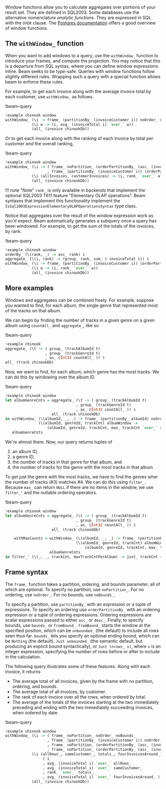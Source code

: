 Window functions allow you to calculate aggregates over portions of your result
set. They are defined in SQL2003. Some databases use the alternative
nomenclature *analytic functions*. They are expressed in SQL with the `OVER`
clause. The
[Postgres documentation](https://www.postgresql.org/docs/9.1/static/tutorial-window.html)
offers a good overview of window functions.

## The `withWindow_` function

When you want to add windows to a query, use the `withWindow_` function to
introduce your frames, and compute the projection. You may notice that this is a
departure from SQL syntax, where you can define window expressions inline. Beam
seeks to be type-safe. Queries with window functions follow slightly different
rules. Wrapping such a query with a special function allows beam to enforce
these rules.

For example, to get each invoice along with the average invoice total by each
customer, use `withWindow_` as follows.

!beam-query
```haskell
!example chinook window
withWindow_ (\i -> frame_ (partitionBy_ (invoiceCustomer i)) noOrder_ noBounds_)
            (\i w -> (i, avg_ (invoiceTotal i) `over_` w))
            (all_ (invoice chinookDb))
```

Or to get each invoice along with the ranking of each invoice by total per
customer *and* the overall ranking,

!beam-query
```haskell
!example chinook window
withWindow_ (\i -> ( frame_ noPartition_ (orderPartitionBy_ (asc_ (invoiceTotal i))) noBounds_
                   , frame_ (partitionBy_ (invoiceCustomer i)) (orderPartitionBy_ (asc_ (invoiceTotal i))) noBounds_ ))
            (\i (allInvoices, customerInvoices) -> (i, rank_ `over_` allInvoices, rank_ `over_` customerInvoices))
            (all_ (invoice chinookDb))
```

!!! note "Note"
    `rank_` is only available in backends that implement the optional SQL2003
    T611 feature "Elementary OLAP operations". Beam syntaxes that implement this
    functionality implement the
    `IsSql2003ExpressionElementaryOLAPOperationsSyntax` type class.

Notice that aggregates over the result of the window expression work as you'd
expect. Beam automatically generates a subquery once a query has been windowed.
For example, to get the sum of the totals of the invoices, by rank.

!beam-query
```haskell
!example chinook window
orderBy_ (\(rank, _) -> asc_ rank) $
aggregate_ (\(i, rank) -> (group_ rank, sum_ $ invoiceTotal i)) $
withWindow_ (\i -> frame_ (partitionBy_ (invoiceCustomer i)) (orderPartitionBy_ (asc_ (invoiceTotal i))) noBounds_)
            (\i w -> (i, rank_ `over_` w))
            (all_ (invoice chinookDb))
```

## More examples

Windows and aggregates can be combined freely. For example, suppose
you wanted to find, for each album, the single genre that represented
most of the tracks on that album.

We can begin by finding the number of tracks in a given genre on a
given album using `countAll_` and `aggregate_`, like so

!beam-query
```haskell
!example chinook
aggregate_ (\t -> ( group_ (trackAlbumId t)
                  , group_ (trackGenreId t)
                  , as_ @Int32 countAll_ )) $
all_ (track chinookDb)
```

Now, we want to find, for each album, which genre has the most
tracks. We can do this by windowing over the album ID.

!beam-query
```haskell
!example chinook window
let albumGenreCnts = aggregate_ (\t -> ( group_ (trackAlbumId t)
                                , group_ (trackGenreId t)
                                , as_ @Int32 countAll_ )) $
                     all_ (track chinookDb)
in withWindow_ (\(albumId, _, _) -> frame_ (partitionBy_ albumId) noOrder_ noBounds_)
               (\(albumId, genreId, trackCnt) albumWindow ->
                   (albumId, genreId, trackCnt, max_ trackCnt `over_` albumWindow)) $
   albumGenreCnts
```

We're almost there. Now, our query returns tuples of

1. an album ID,
2. a genre ID,
3. the number of tracks in that genre for that album, and
4. the number of tracks for the genre with the most tracks in that album

To get just the genre with the most tracks, we have to find the genres
wher the number of tracks (#3) matches #4. We can do this using
`filter_`. Because `max_` can return `NULL` if there are no items in
the window, we use `filter_'` and the nullable ordering operators.

!beam-query
```haskell
!example chinook window
let albumGenreCnts = aggregate_ (\t -> ( group_ (trackAlbumId t)
                                , group_ (trackGenreId t)
                                , as_ @Int32 countAll_ )) $
                     all_ (track chinookDb)

    withMaxCounts = withWindow_ (\(albumId, _, _) -> frame_ (partitionBy_ albumId) noOrder_ noBounds_)
                                (\(albumId, genreId, trackCnt) albumWindow ->
                                    (albumId, genreId, trackCnt, max_ trackCnt `over_` albumWindow)) $
                    albumGenreCnts
in filter_' (\(_, _, trackCnt, maxTrackCntPerAlbum) -> just_ trackCnt ==?. maxTrackCntPerAlbum) withMaxCounts
```

## Frame syntax

The `frame_` function takes a partition, ordering, and bounds parameter, all of
which are optional. To specify no partition, use `noPartition_`. For no
ordering, use `noOrder_`. For no bounds, use `noBounds_`.

To specify a partition, use `partitionBy_` with an expression or a tuple of
expressions. To specify an ordering use `orderPartitionBy_` with an ordering
expression or a tuple of ordering expressions. Ordering expressions are scalar
expressions passed to either `asc_` or `desc_`. Finally, to specify bounds, use
`bounds_` or `fromBound_`. `fromBound_` starts the window at the specified
position, which can be `unbounded_` (the default) to include all rows seen thus
far. `bounds_` lets you specify an optional ending bound, which can be `Nothing`
(the default), `Just unbounded_` (the semantic default, but producing an
explicit bound syntactically), or `Just (nrows_ x)`, where `x` is an integer
expression, specifying the number of rows before or after to include in the
calculation.

The following query illustrates some of these features. Along with each invoice, it returns

* The average total of all invoices, given by the frame with no partition, ordering, and bounds.
* The average total of all invoices, by customer.
* The rank of each invoice over all the rows, when ordered by total.
* The average of the totals of the invoices starting at the two immediately
  preceding and ending with the two immediately succeeding invoices, when
  ordered by date.

!beam-query
```haskell
!example chinook window
withWindow_ (\i -> ( frame_ noPartition_ noOrder_ noBounds_
                   , frame_ (partitionBy_ (invoiceCustomer i)) noOrder_ noBounds_
                   , frame_ noPartition_ (orderPartitionBy_ (asc_ (invoiceTotal i))) noBounds_
                   , frame_ noPartition_ (orderPartitionBy_ (asc_ (invoiceDate i))) (bounds_ (nrows_ 2) (Just (nrows_ 2)))))
            (\i (allRows_, sameCustomer_, totals_, fourInvoicesAround_) ->
                 ( i
                 , avg_ (invoiceTotal i) `over_` allRows_
                 , avg_ (invoiceTotal i) `over_` sameCustomer_
                 , rank_ `over_` totals_
                 , avg_ (invoiceTotal i) `over_` fourInvoicesAround_ ))
            (all_ (invoice chinookDb))
```
